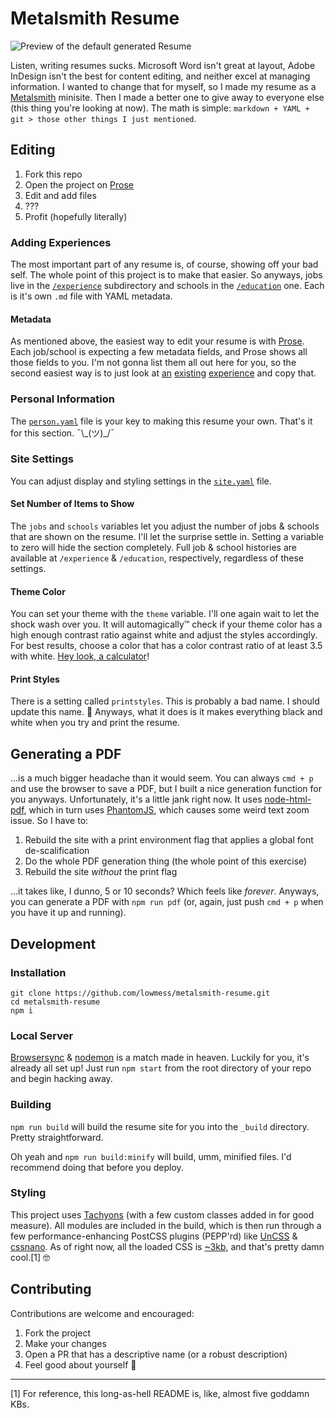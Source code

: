 # Metalsmith Resume

![Preview of the default generated Resume](preview.png)

Listen, writing resumes sucks. Microsoft Word isn't great at layout, Adobe InDesign isn't the best for content editing, and neither excel at managing information. I wanted to change that for myself, so I made my resume as a [Metalsmith](http://metalsmith.io) minisite. Then I made a better one to give away to everyone else (this thing you're looking at now). The math is simple: `markdown + YAML + git > those other things I just mentioned`.

## Editing

1. Fork this repo
2. Open the project on [Prose](http://prose.io)
3. Edit and add files
4. ???
5. Profit (hopefully literally)

### Adding Experiences

The most important part of any resume is, of course, showing off your bad self. The whole point of this project is to make that easier. So anyways, jobs live in the [`/experience`](/source/experience) subdirectory and schools in the [`/education`](/source/education) one. Each is it's own `.md` file with YAML metadata.

#### Metadata

As mentioned above, the easiest way to edit your resume is with [Prose](http://prose.io). Each job/school is expecting a few metadata fields, and Prose shows all those fields to you. I'm not gonna list them all out here for you, so the second easiest way is to just look at [an](/source/experience/zion.md) [existing](/source/experience/nebuchadnezzar.md) [experience](/source/education/owen-patterson.md) and copy that.

### Personal Information

The [`person.yaml`](/source/person.yaml) file is your key to making this resume your own. That's it for this section. ¯\\\_(ツ)\_/¯

### Site Settings

You can adjust display and styling settings in the [`site.yaml`](/source/site.yaml) file.

#### Set Number of Items to Show

The `jobs` and `schools` variables let you adjust the number of jobs & schools that are shown on the resume. I'll let the surprise settle in. Setting a variable to zero will hide the section completely. Full job & school histories are available at `/experience` & `/education`, respectively, regardless of these settings.

#### Theme Color

You can set your theme with the `theme` variable. I'll one again wait to let the shock wash over you. It will automagically™ check if your theme color has a high enough contrast ratio against white and adjust the styles accordingly. For best results, choose a color that has a color contrast ratio of at least 3.5 with white. [Hey look, a calculator](http://leaverou.github.io/contrast-ratio/)!

#### Print Styles

There is a setting called `printstyles`. This is probably a bad name. I should update this name. 🤔 Anyways, what it does is it makes everything black and white when you try and print the resume.

## Generating a PDF

...is a much bigger headache than it would seem. You can always `cmd + p` and use the browser to save a PDF, but I built a nice generation function for you anyways. Unfortunately, it's a little jank right now. It uses [node-html-pdf](https://github.com/marcbachmann/node-html-pdf), which in turn uses [PhantomJS](http://phantomjs.org/), which causes some weird text zoom issue. So I have to:

1. Rebuild the site with a print environment flag that applies a global font de-scalification
3. Do the whole PDF generation thing (the whole point of this exercise)
4. Rebuild the site *without* the print flag

...it takes like, I dunno, 5 or 10 seconds? Which feels like *forever*. Anyways, you can generate a PDF with `npm run pdf` (or, again, just push `cmd + p` when you have it up and running).

## Development

### Installation

```
git clone https://github.com/lowmess/metalsmith-resume.git
cd metalsmith-resume
npm i
```

### Local Server

[Browsersync](https://www.browsersync.io/) & [nodemon](http://nodemon.io/) is a match made in heaven. Luckily for you, it's already all set up! Just run `npm start` from the root directory of your repo and begin hacking away.

### Building

`npm run build` will build the resume site for you into the `_build` directory. Pretty straightforward.

Oh yeah and `npm run build:minify` will build, umm, minified files. I'd recommend doing that before you deploy.

### Styling

This project uses [Tachyons](http://tachyons.io) (with a few custom classes added in for good measure). All modules are included in the build, which is then run through a few performance-enhancing PostCSS plugins (PEPP'rd) like [UnCSS](https://github.com/giakki/uncss) & [cssnano](http://cssnano.co/). As of right now, all the loaded CSS is [~3kb](http://cssstats.com/stats?url=http%3A%2F%2Fmetalsmith-resume.lowmess.com&ua=Browser%20Default), and that's pretty damn cool.[1] 🤓

## Contributing

Contributions are welcome and encouraged:

1. Fork the project
2. Make your changes
3. Open a PR that has a descriptive name (or a robust description)
4. Feel good about yourself 🎉

***

[1] For reference, this long-as-hell README is, like, almost five goddamn KBs.
